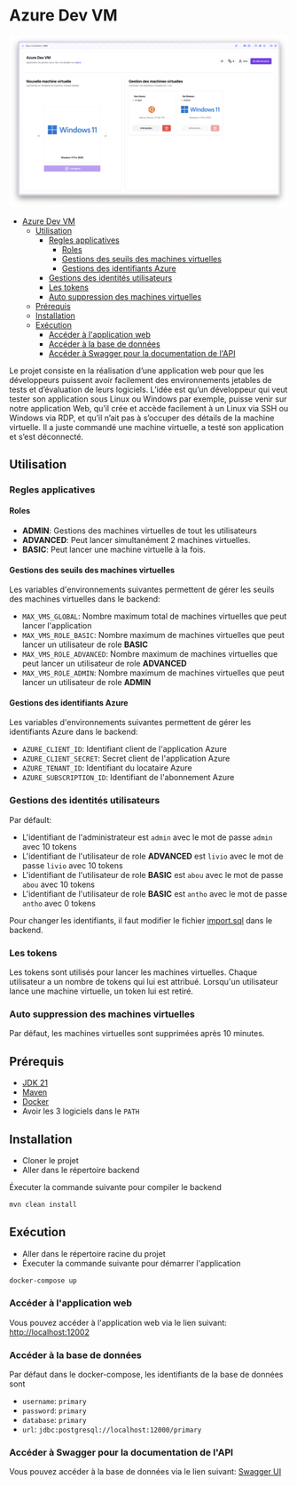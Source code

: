 # Azure Dev VM

![Screenshot de l'app Web](screenshot.png)

<!-- TOC -->
* [Azure Dev VM](#azure-dev-vm)
  * [Utilisation](#utilisation)
    * [Regles applicatives](#regles-applicatives)
      * [Roles](#roles)
      * [Gestions des seuils des machines virtuelles](#gestions-des-seuils-des-machines-virtuelles)
      * [Gestions des identifiants Azure](#gestions-des-identifiants-azure)
    * [Gestions des identités utilisateurs](#gestions-des-identités-utilisateurs)
    * [Les tokens](#les-tokens)
    * [Auto suppression des machines virtuelles](#auto-suppression-des-machines-virtuelles)
  * [Prérequis](#prérequis)
  * [Installation](#installation)
  * [Exécution](#exécution)
    * [Accéder à l'application web](#accéder-à-lapplication-web)
    * [Accéder à la base de données](#accéder-à-la-base-de-données)
    * [Accéder à Swagger pour la documentation de l'API](#accéder-à-swagger-pour-la-documentation-de-lapi)
<!-- TOC -->

Le projet consiste en la réalisation d’une application web pour que les
développeurs puissent avoir facilement des environnements jetables de
tests et d’évaluation de leurs logiciels. L’idée est qu’un développeur qui
veut tester son application sous Linux ou Windows par exemple, puisse venir sur
notre application Web, qu’il crée et accède facilement à un Linux via SSH ou Windows via
RDP, et qu’il n’ait pas à s’occuper des détails de la machine virtuelle. Il a juste
commandé une machine virtuelle, a testé son application et s’est
déconnecté.

## Utilisation

### Regles applicatives

#### Roles
- **ADMIN**: Gestions des machines virtuelles de tout les utilisateurs
- **ADVANCED**: Peut lancer simultanément 2 machines virtuelles.
- **BASIC**: Peut lancer une machine virtuelle à la fois.

#### Gestions des seuils des machines virtuelles

Les variables d'environnements suivantes permettent de gérer les seuils des machines virtuelles dans le backend:
- `MAX_VMS_GLOBAL`: Nombre maximum total de machines virtuelles que peut lancer l'application
- `MAX_VMS_ROLE_BASIC`: Nombre maximum de machines virtuelles que peut lancer un utilisateur de role **BASIC**
- `MAX_VMS_ROLE_ADVANCED`: Nombre maximum de machines virtuelles que peut lancer un utilisateur de role **ADVANCED**
- `MAX_VMS_ROLE_ADMIN`: Nombre maximum de machines virtuelles que peut lancer un utilisateur de role **ADMIN**

#### Gestions des identifiants Azure

Les variables d'environnements suivantes permettent de gérer les identifiants Azure dans le backend:
- `AZURE_CLIENT_ID`: Identifiant client de l'application Azure
- `AZURE_CLIENT_SECRET`: Secret client de l'application Azure
- `AZURE_TENANT_ID`: Identifiant du locataire Azure
- `AZURE_SUBSCRIPTION_ID`: Identifiant de l'abonnement Azure

### Gestions des identités utilisateurs

Par défault:
- L'identifiant de l'administrateur est `admin` avec le mot de passe `admin` avec 10 tokens
- L'identifiant de l'utilisateur de role **ADVANCED** est `livio` avec le mot de passe `livio` avec 10 tokens
- L'identifiant de l'utilisateur de role **BASIC** est `abou` avec le mot de passe `abou` avec 10 tokens
- L'identifiant de l'utilisateur de role **BASIC** est `antho` avec le mot de passe `antho` avec 0 tokens

Pour changer les identifiants, il faut modifier le fichier [import.sql](backend/src/main/resources/import.sql) dans le backend.

### Les tokens

Les tokens sont utilisés pour lancer les machines virtuelles. Chaque utilisateur a un nombre de tokens qui lui est attribué. Lorsqu'un utilisateur lance une machine virtuelle, un token lui est retiré.

### Auto suppression des machines virtuelles

Par défaut, les machines virtuelles sont supprimées après 10 minutes.

## Prérequis

- [JDK 21](https://www.oracle.com/java/technologies/javase/jdk21-archive-downloads.html)
- [Maven](https://maven.apache.org/)
- [Docker](https://www.docker.com/)
- Avoir les 3 logiciels dans le `PATH`

## Installation

- Cloner le projet
- Aller dans le répertoire backend

Éxecuter la commande suivante pour compiler le backend
```bash
mvn clean install
```

## Exécution

- Aller dans le répertoire racine du projet
- Éxecuter la commande suivante pour démarrer l'application
```bash
docker-compose up
```

### Accéder à l'application web
Vous pouvez accéder à l'application web via le lien suivant: [http://localhost:12002](http://localhost:12002)

### Accéder à la base de données

Par défaut dans le docker-compose, les identifiants de la base de données sont
- `username`: `primary`
- `password`: `primary`
- `database`: `primary`
- `url`: `jdbc:postgresql://localhost:12000/primary`

### Accéder à Swagger pour la documentation de l'API
Vous pouvez accéder à la base de données via le lien suivant: [Swagger UI](http://localhost:12001/q/swagger-ui/)
